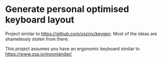 # Generate personal optimised keyboard layout
Project similar to https://github.com/xsznix/keygen.
Most of the ideas are shamelessly stolen from there.

This project assumes you have an ergonomic keyboard similar to https://www.zsa.io/moonlander/
